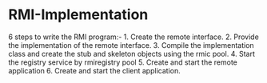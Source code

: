 RMI-Implementation
==================
6 steps to write the RMI program:-
1.
Create the remote interface.
2. Provide the implementation of the remote interface.
3. Compile the implementation class and create the stub and skeleton objects using the
  rmic pool.
4. Start the registry service by rmiregistry pool
5. Create and start the remote application
6. Create and start the client application.


